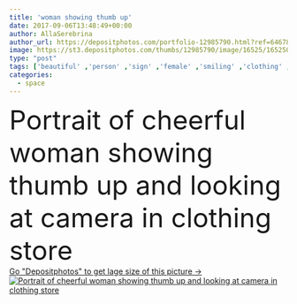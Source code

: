 ```yaml
---
title: 'woman showing thumb up'
date: 2017-09-06T13:48:49+00:00
author: AllaSerebrina
author_url: https://depositphotos.com/portfolio-12985790.html?ref=64678756
image: https://st3.depositphotos.com/thumbs/12985790/image/16525/165250152/api_thumb_450.jpg?forcejpeg=true
type: "post"
tags: ['beautiful' ,'person' ,'sign' ,'female' ,'smiling' ,'clothing' ,'people' ,'portrait' ,'style' ,'symbol' ,'stylish' ,'feminine' ,'show' ,'indoors' ,'clothes' ,'alone' ,'attractive' ,'mature' ,'gesture' ,'Gesturing' ,'fashionable' ,'fashionista' ,'looking at camera' ,'copy space' ,'selective focus' ,'thumb up' ,'Clothing store' ,'caucasian woman' ]
categories: 
  - space
---
```

<div aling="center">
            <font size="60"> Portrait of cheerful woman showing thumb up and looking at camera in clothing store</font>   
</div>
<div>
    <a href='https://st3.depositphotos.com/thumbs/12985790/image/16525/165250152/api_thumb_450.jpg?forcejpeg=true?ref=64678756' target=_blank > Go "Depositphotos" to get lage size of this picture ->
        <img href='https://st3.depositphotos.com/thumbs/12985790/image/16525/165250152/api_thumb_450.jpg?forcejpeg=true?ref=64678756' src='https://st3.depositphotos.com/12985790/16525/i/950/depositphotos_165250152-stock-photo-woman-showing-thumb-up.jpg?forcejpeg=true' alt='Portrait of cheerful woman showing thumb up and looking at camera in clothing store' >
    </a>
</div>
